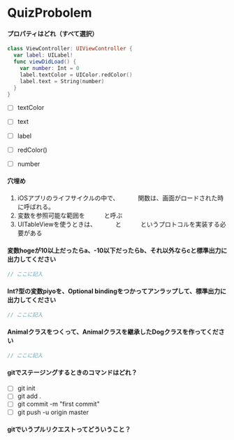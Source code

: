 # QuizProbolem

#### プロパティはどれ（すべて選択）

```swift
class ViewController: UIViewController {
  var label: UILabel!
  func viewDidLoad() {
    var number: Int = 0
    label.textColor = UIColor.redColor()
    label.text = String(number)
  }
}
```

- [ ] textColor
- [ ] text
- [ ] label
- [ ] redColor()
- [ ] number


#### 穴埋め

1. iOSアプリのライフサイクルの中で、 `     ` 関数は、画面がロードされた時に呼ばれる。
1. 変数を参照可能な範囲を `     ` と呼ぶ
1. UITableViewを使うときは、 `     ` と `     ` というプロトコルを実装する必要がある

#### 変数hogeが10以上だったらa、-10以下だったらb、それ以外ならcと標準出力に出力してください

```swift
// ここに記入
```

#### Int?型の変数piyoを、Optional bindingをつかってアンラップして、標準出力に出力してください

```swift
// ここに記入
```

#### Animalクラスをつくって、Animalクラスを継承したDogクラスを作ってください

```swift
// ここに記入
```


#### gitでステージングするときのコマンドはどれ？

- [ ] git init
- [ ] git add .
- [ ] git commit -m "first commit"
- [ ] git push -u origin master

#### gitでいうプルリクエストってどういうこと？

```自由記述
```
